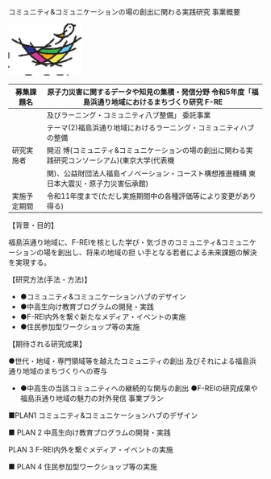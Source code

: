 コミュニティ&コミュニケーションの場の創出に関わる実践研究 事業概要

![](_page_0_Picture_1.jpeg)

| 募集課題名 | 原子力災害に関するデータや知見の集積・発信分野 令和5年度「福島浜通り地域におけるまちづくり研究 F-RE |
| --- | --- |
|  | 及びラーニング・コミュニティ八ブ整備」 委託事業 |
|  | テーマ(2)福島浜通り地域におけるラーニング・コミュニティハブの整備 |
| 研究実施者 | 開沼 博(コミュニティ&コミュニケーションの場の創出に関わる実践研究コンソーシアム)(東京大学(代表機 |
|  | 関)、公益財団法人福島イノベーション・コースト構想推進機構 東日本大震災・原子力災害伝承館) |
| 実施予定期間 | 令和11年度まで(ただし実施期間中の各種評価等により変更があり得る) |

【背景・目的】

福島浜通り地域に、F-REIを核とした学び・気づきのコミュニティ&コミュニケーションの場を創出し、将来の地域の担 い手となる若者による未来課題の解決を実現する。

【研究方法(手法・方法)】

- ●コミュニティ&コミュニケーションハブのデザイン
- ●中高生向け教育ブログラムの開発・実践
- ●F-REI内外を繋ぐ新たなメディア・イベントの実施
- ●住民参加型ワークショップ等の実施

【期待される研究成果】

●世代・地域・専門領域等を越えたコミュニティの創出 及びそれによる福島浜通り地域のまちづくりへの寄与

- ●中高生の当該コミュニティへの継続的な関与の創出 ●F-REIの研究成果や福島浜通り地域の魅力の対外発信
事業プラン

■PLAN1 コミュニティ&コミュニケーションハブのデザイン

■ PLAN 2 中高生向け教育プログラムの開発・実践

PLAN 3 F-REI内外を繋ぐメディア・イベントの実施

■ PLAN 4 住民参加型ワークショップ等の実施

